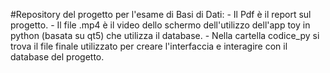 #Repository del progetto per l'esame di Basi di Dati:
		- Il Pdf è il report sul progetto.
		- Il file .mp4 è il video dello schermo dell'utilizzo dell'app toy in python (basata su qt5) che utilizza il database.
		- Nella cartella codice_py si trova il file finale utilizzato per creare l'interfaccia e interagire con il database del progetto. 
